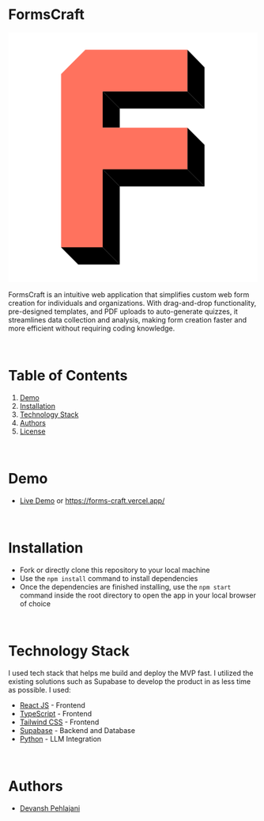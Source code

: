 # FormsCraft

![FormEasy Logo](frontend/public/f.png)

FormsCraft is an intuitive web application that simplifies custom web form creation for individuals and organizations. With drag-and-drop functionality, pre-designed templates, and PDF uploads to auto-generate quizzes, it streamlines data collection and analysis, making form creation faster and more efficient without requiring coding knowledge.

<br/>

# Table of Contents

1. [Demo](#demo)
2. [Installation](#installation)
3. [Technology Stack](#technology-stack)
4. [Authors](#authors)
5. [License](#license)

<br/>

# Demo

- [Live Demo](https://forms-craft.vercel.app/) or https://forms-craft.vercel.app/
<br/>

# Installation

- Fork or directly clone this repository to your local machine
- Use the `npm install` command to install dependencies
- Once the dependencies are finished installing, use the `npm start` command inside the root directory to open the app in your local browser of choice

<br/>

# Technology Stack

I used tech stack that helps me build and deploy the MVP fast. I utilized the existing solutions such as Supabase to develop the product in as less time as possible. I used:

- [React JS](https://react.dev/) - Frontend
- [TypeScript](https://www.typescriptlang.org/) - Frontend
- [Tailwind CSS](https://tailwindcss.com/) - Frontend
- [Supabase](https://supabase.com/) - Backend and Database
- [Python](https://www.python.org/) - LLM Integration

<br/>

# Authors

- [Devansh Pehlajani](https://github.com/Devansh633)

<br/>
